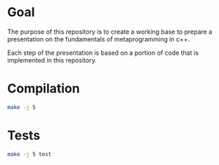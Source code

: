 # Goal #

The purpose of this repository is to create a working base to prepare a presentation on the fundamentals of metaprogramming in c++.

Each step of the presentation is based on a portion of code that is implemented in this repository.

# Compilation #

```sh
make -j 5
```

# Tests #

```sh
make -j 5 test
```

